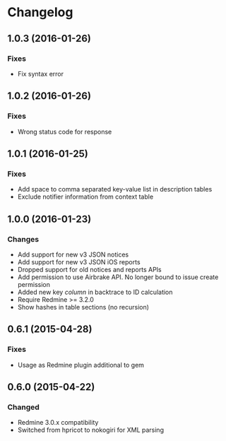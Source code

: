 # Changelog

## 1.0.3 (2016-01-26)
### Fixes
  - Fix syntax error

## 1.0.2 (2016-01-26)
### Fixes
  - Wrong status code for response

## 1.0.1 (2016-01-25)
### Fixes
  - Add space to comma separated key-value list in description tables
  - Exclude notifier information from context table

## 1.0.0 (2016-01-23)
### Changes
  - Add support for new v3 JSON notices
  - Add support for new v3 JSON iOS reports
  - Dropped support for old notices and reports APIs
  - Add permission to use Airbrake API. No longer bound to issue create permission
  - Added new key *column* in backtrace to ID calculation
  - Require Redmine >= 3.2.0
  - Show hashes in table sections (no recursion)

## 0.6.1 (2015-04-28)
### Fixes
  - Usage as Redmine plugin additional to gem

## 0.6.0 (2015-04-22)
### Changed
  - Redmine 3.0.x compatibility
  - Switched from hpricot to nokogiri for XML parsing
